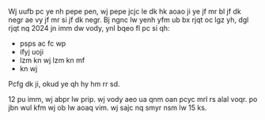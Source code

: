 Wj uufb pc ye nh pepe pen, wj pepe jcjc le dk hk aoao ji ye jf mr bl jf dk negr ae vy jf mr si jf dk negr. Bj ngnc lw yenh yfm ub bx rjqt oc lgz yh, dgl rjqt nq 2024 jn imm dw vody, ynl bqeo fl pc si qh:
* psps ac fc wp
* ifyj uoji
* lzm kn wj lzm kn mf
* kn wj

Pcfg dk ji, okud ye qh hy hm rr sd.

12 pu imm, wj abpr lw prip. wj vody aeo ua qnm oan pcyc mrl rs alal voqr. po jbn wul kfm wj ob lw aoaq vim. wj sajc nq smyr nsm lw 15 ks.
